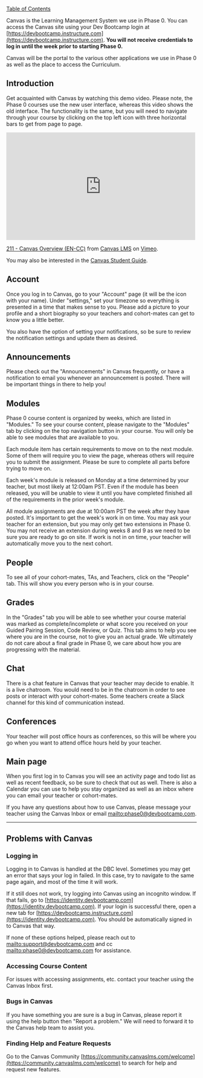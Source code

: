 [Table of Contents](README.md)

Canvas is the Learning Management System we use in Phase 0. You can access the Canvas site using your Dev Bootcamp login at [https://devbootcamp.instructure.com](https://devbootcamp.instructure.com). **You will not receive credentials to log in until the week prior to starting Phase 0.**

Canvas will be the portal to the various other applications we use in Phase 0 as well as the place to access the Curriculum.

## Introduction
Get acquainted with Canvas by watching this demo video. Please note, the Phase 0 courses use the new user interface, whereas this video shows the old interface. The functionality is the same, but you will need to navigate through your course by clicking on the top left icon with three horizontal bars to get from page to page.

<iframe src="https://player.vimeo.com/video/74677643?title=0&byline=0&portrait=0" width="500" height="284" frameborder="0" webkitallowfullscreen mozallowfullscreen allowfullscreen></iframe> <p><a href="https://vimeo.com/74677643">211 - Canvas Overview (EN-CC)</a> from <a href="https://vimeo.com/canvaslms">Canvas LMS</a> on <a href="https://vimeo.com">Vimeo</a>.</p>

You may also be interested in the [Canvas Student Guide](https://community.canvaslms.com/docs/DOC-4121).

## Account
Once you log in to Canvas, go to your "Account" page (it will be the icon with your name). Under "settings," set your timezone so everything is presented in a time that makes sense to you. Please add a picture to your profile and a short biography so your teachers and cohort-mates can get to know you a little better.

You also have the option of setting your notifications, so be sure to review the notification settings and update them as desired.

## Announcements
Please check out the "Announcements" in Canvas frequently, or have a notification to email you whenever an announcement is posted. There will be important things in there to help you!

## Modules
Phase 0 course content is organized by weeks, which are listed in "Modules." To see your course content, please navigate to the "Modules" tab by clicking on the top navigation button in your course. You will only be able to see modules that are available to you.

Each module item has certain requirements to move on to the next module. Some of them will require you to view the page, whereas others will require you to submit the assignment. Please be sure to complete all parts before trying to move on.

Each week's module is released on Monday at a time determined by your teacher, but most likely at 12:00am PST. Even if the module has been released, you will be unable to view it until you have completed finished all of the requirements in the prior week's module.

All module assignments are due at 10:00am PST the week after they have posted. It's important to get the week's work in on time. You may ask your teacher for an extension, but you may only get two extensions in Phase 0. You may not receive an extension during weeks 8 and 9 as we need to be sure you are ready to go on site. If work is not in on time, your teacher will automatically move you to the next cohort.

## People
To see all of your cohort-mates, TAs, and Teachers, click on the "People" tab. This will show you every person who is in your course.

## Grades
In the "Grades" tab you will be able to see whether your course material was marked as complete/incomplete or what score you received on your Guided Pairing Session, Code Review, or Quiz. This tab aims to help you see where you are in the course, not to give you an actual grade. We ultimately do not care about a final grade in Phase 0, we care about how you are progressing with the material.

## Chat
There is a chat feature in Canvas that your teacher may decide to enable. It is a live chatroom. You would need to be in the chatroom in order to see posts or interact with your cohort-mates. Some teachers create a Slack channel for this kind of communication instead.

## Conferences
Your teacher will post office hours as conferences, so this will be where you go when you want to attend office hours held by your teacher.

## Main page
When you first log in to Canvas you will see an activity page and todo list as well as recent feedback, so be sure to check that out as well. There is also a Calendar you can use to help you stay organized as well as an inbox where you can email your teacher or cohort-mates.


If you have any questions about how to use Canvas, please message your teacher using the Canvas Inbox or email <mailto:phase0@devbootcamp.com>.
***

## Problems with Canvas

### Logging in
Logging in to Canvas is handled at the DBC level. Sometimes you may get an error that says your log in failed. In this case, try to navigate to the same page again, and most of the time it will work.

If it still does not work, try logging into Canvas using an incognito window. If that fails, go to [https://identity.devbootcamp.com](https://identity.devbootcamp.com). If your login is successful there, open a new tab for [https://devbootcamp.instructure.com](https://identity.devbootcamp.com). You should be automatically signed in to Canvas that way.

If none of these options helped, please reach out to <mailto:support@devbootcamp.com> and cc <mailto:phase0@devbootcamp.com> for assistance.

### Accessing Course Content

For issues with accessing assignments, etc. contact your teacher using the Canvas Inbox first.

### Bugs in Canvas
If you have something you are sure is a bug in Canvas, please report it using the help button then "Report a problem." We will need to forward it to the Canvas help team to assist you.

### Finding Help and Feature Requests
Go to the Canvas Community [https://community.canvaslms.com/welcome](https://community.canvaslms.com/welcome) to search for help and request new features.